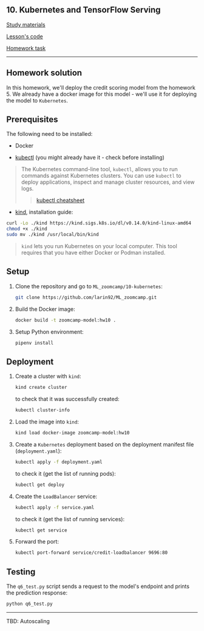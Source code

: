 ## 10. Kubernetes and TensorFlow Serving 

[Study materials](https://github.com/DataTalksClub/machine-learning-zoomcamp/tree/master/10-kubernetes)

[Lesson's code](https://github.com/DataTalksClub/machine-learning-zoomcamp/tree/master/10-kubernetes/code)

[Homework task](https://github.com/DataTalksClub/machine-learning-zoomcamp/blob/master/cohorts/2023/10-kubernetes/homework.md)

---
## Homework solution

In this homework, we'll deploy the credit scoring model from the homework 5. We already have a docker image for this model - we'll use it for deploying the model to `Kubernetes`.

## Prerequisites  

The following need to be installed:  

- Docker

- [kubectl](https://kubernetes.io/docs/tasks/tools/)
(you might already have it - check before installing)  
> The Kubernetes command-line tool, `kubectl`, allows you to run commands against Kubernetes clusters. You can use `kubectl` to deploy applications, inspect and manage cluster resources, and view logs. 
>> [kubectl cheatsheet](https://kubernetes.io/docs/reference/kubectl/cheatsheet/)

- [kind](https://kind.sigs.k8s.io/docs/user/quick-start/), installation guide:
```bash
curl -Lo ./kind https://kind.sigs.k8s.io/dl/v0.14.0/kind-linux-amd64
chmod +x ./kind
sudo mv ./kind /usr/local/bin/kind
```
> `kind` lets you run Kubernetes on your local computer. This tool requires that you have either Docker or Podman installed.

## Setup

1. Clone the repository and go to `ML_zoomcamp/10-kubernetes`:
    ```bash
    git clone https://github.com/larin92/ML_zoomcamp.git
    ```

2. Build the Docker image:
   ```bash
   docker build -t zoomcamp-model:hw10 .  
   ```

3. Setup Python environment:
   ```bash
   pipenv install
   ```

## Deployment

1. Create a cluster with `kind`:
   ```bash
   kind create cluster
   ```

   to check that it was successfully created:
   ```bash
   kubectl cluster-info
   ```

2. Load the image into `kind`:
   ```bash 
   kind load docker-image zoomcamp-model:hw10
   ``` 

3. Create a `Kubernetes` deployment based on the deployment manifest file (`deployment.yaml`):
   ```bash
   kubectl apply -f deployment.yaml
   ```

   to check it (get the list of running pods):
   ```bash
   kubectl get deploy
   ```

4. Create the `LoadBalancer` service:
   ```bash
   kubectl apply -f service.yaml
   ```

   to check it (get the list of running services):
   ```bash
   kubectl get service
   ```
  
5. Forward the port:
   ```bash   
   kubectl port-forward service/credit-loadbalancer 9696:80
   ```

## Testing

The `q6_test.py` script sends a request to the model's endpoint and prints the prediction response:
```bash
python q6_test.py
```

----
TBD: Autoscaling
